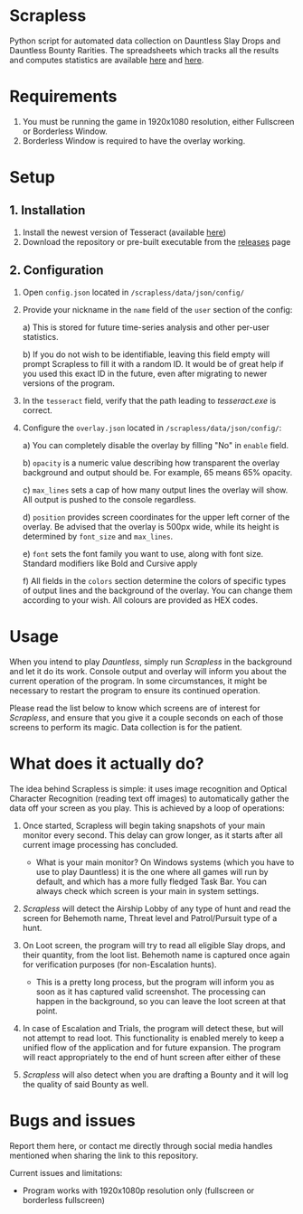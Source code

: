 # Scrapless
Python script for automated data collection on Dauntless Slay Drops and Dauntless Bounty Rarities.
The spreadsheets which tracks all the results and computes statistics are available [here](https://docs.google.com/spreadsheets/d/1wtdNR_wwfzliNhLvSw0MW-yoDe4uhLDuPJ0mL1y1Gps/edit?usp=sharing) and [here](https://docs.google.com/spreadsheets/d/1r1rZQWAa6DmLxfj6ZOe-o-Z6uOP3olP3UMwhcvgFwpk/edit?usp=sharing).

# Requirements

1. You must be running the game in 1920x1080 resolution, either Fullscreen or Borderless Window.
2. Borderless Window is required to have the overlay working.

# Setup

## 1. Installation

1. Install the newest version of Tesseract (available [here](https://github.com/UB-Mannheim/tesseract/wiki))
2. Download the repository or pre-built executable from the [releases](https://github.com/RKleminski/Scrapless/releases) page

## 2. Configuration

1. Open `config.json` located in `/scrapless/data/json/config/`

2. Provide your nickname in the `name` field of the `user` section of the config:

    a) This is stored for future time-series analysis and other per-user statistics. 
    
    b) If you do not wish to be identifiable, leaving this field empty will prompt Scrapless to fill it with a random ID. It would be of great help if you used this exact ID in the future, even after migrating to newer versions of the program.

3. In the `tesseract` field, verify that the path leading to *tesseract.exe* is correct. 
    
4. Configure the `overlay.json` located in `/scrapless/data/json/config/`:

    a) You can completely disable the overlay by filling "No" in `enable` field.
    
    b) `opacity` is a numeric value describing how transparent the overlay background and output should be. For example, 65 means 65% opacity.
    
    c) `max_lines` sets a cap of how many output lines the overlay will show. All output is pushed to the console regardless.
    
    d) `position` provides screen coordinates for the upper left corner of the overlay. Be advised that the overlay is 500px wide, while its height is determined by `font_size` and `max_lines`.
        
    e) `font` sets the font family you want to use, along with font size. Standard modifiers like Bold and Cursive apply
        
    f) All fields in the `colors` section determine the colors of specific types of output lines and the background of the overlay. You can change them according to your wish. All colours are provided as HEX codes.
    
# Usage

When you intend to play *Dauntless*, simply run *Scrapless* in the background and let it do its work. Console output and overlay will inform you about the current operation of the program. In some circumstances, it might be necessary to restart the program to ensure its continued operation.

Please read the list below to know which screens are of interest for *Scrapless*, and ensure that you give it a couple seconds on each of those screens to perform its magic. Data collection is for the patient.

# What does it actually do?

The idea behind Scrapless is simple: it uses image recognition and Optical Character Recognition (reading text off images) to automatically gather the data off your screen as you play. This is achieved by a loop of operations:

1. Once started, Scrapless will begin taking snapshots of your main monitor every second. This delay can grow longer, as it starts after all current image processing has concluded.

	- What is your main monitor? On Windows systems (which you have to use to play Dauntless) it is the one where all games will run by default, and which has a more fully fledged Task Bar. You can always check which screen is your main in system settings.

2. *Scrapless* will detect the Airship Lobby of any type of hunt and read the screen for Behemoth name, Threat level and Patrol/Pursuit type of a hunt.

3. On Loot screen, the program will try to read all eligible Slay drops, and their quantity, from the loot list. Behemoth name is captured once again for verification purposes (for non-Escalation hunts).

	- This is a pretty long process, but the program will inform you as soon as it has captured valid screenshot. The processing can happen in the background, so you can leave the loot screen at that point.

4. In case of Escalation and Trials, the program will detect these, but will not attempt to read loot. This functionality is enabled merely to keep a unified flow of the application and for future expansion. The program will react appropriately to the end of hunt screen after either of these

5. *Scrapless* will also detect when you are drafting a Bounty and it will log the quality of said Bounty as well.

# Bugs and issues

Report them here, or contact me directly through social media handles mentioned when sharing the link to this repository.

Current issues and limitations:
* Program works with 1920x1080p resolution only (fullscreen or borderless fullscreen)
